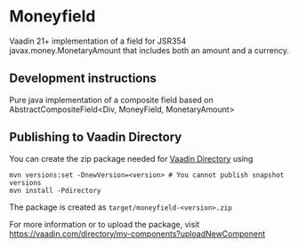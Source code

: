 # Moneyfield

Vaadin 21+ implementation of a field for JSR354 javax.money.MonetaryAmount that includes both an amount and a currency.

## Development instructions

Pure java implementation of a composite field based on AbstractCompositeField<Div, MoneyField, MonetaryAmount>

## Publishing to Vaadin Directory

You can create the zip package needed for [Vaadin Directory](https://vaadin.com/directory/) using

```
mvn versions:set -DnewVersion=<version> # You cannot publish snapshot versions 
mvn install -Pdirectory
```

The package is created as `target/moneyfield-<version>.zip`

For more information or to upload the package, visit https://vaadin.com/directory/my-components?uploadNewComponent
